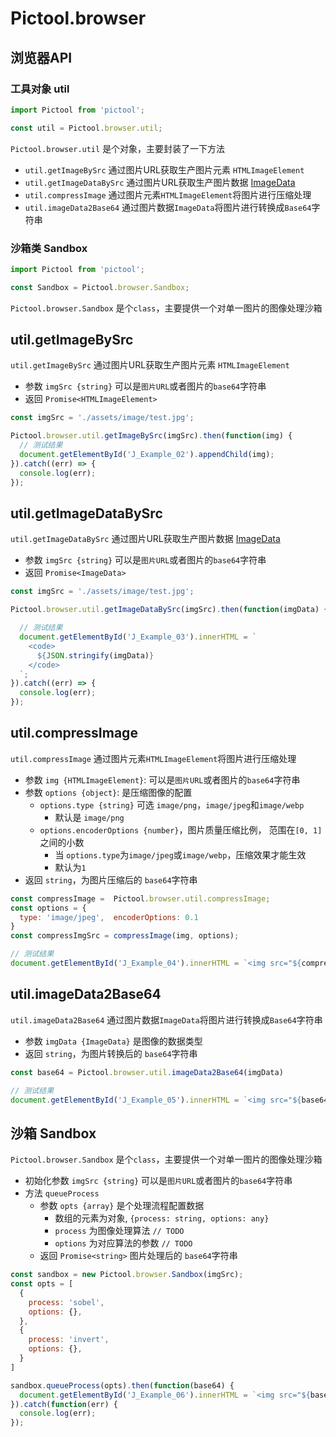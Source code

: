 # Pictool.browser

## 浏览器API

### 工具对象 util

```js
import Pictool from 'pictool';

const util = Pictool.browser.util;
```

`Pictool.browser.util` 是个对象，主要封装了一下方法

- `util.getImageBySrc` 通过图片URL获取生产图片元素 `HTMLImageElement`
- `util.getImageDataBySrc` 通过图片URL获取生产图片数据 [ImageData](https://developer.mozilla.org/zh-CN/docs/Web/API/ImageData/ImageData)
- `util.compressImage` 通过图片元素`HTMLImageElement`将图片进行压缩处理
- `util.imageData2Base64` 通过图片数据`ImageData`将图片进行转换成`Base64`字符串



### 沙箱类 Sandbox


```js
import Pictool from 'pictool';

const Sandbox = Pictool.browser.Sandbox;
```

`Pictool.browser.Sandbox` 是个`class`，主要提供一个对单一图片的图像处理沙箱

## util.getImageBySrc

`util.getImageBySrc` 通过图片URL获取生产图片元素 `HTMLImageElement`

- 参数 `imgSrc {string}` 可以是`图片URL`或者图片的`base64`字符串
- 返回 `Promise<HTMLImageElement>`

```js
const imgSrc = './assets/image/test.jpg';

Pictool.browser.util.getImageBySrc(imgSrc).then(function(img) {
  // 测试结果
  document.getElementById('J_Example_02').appendChild(img);
}).catch((err) => {
  console.log(err);
});
```

## util.getImageDataBySrc

`util.getImageDataBySrc` 通过图片URL获取生产图片数据 [ImageData](https://developer.mozilla.org/zh-CN/docs/Web/API/ImageData/ImageData)

- 参数 `imgSrc {string}` 可以是`图片URL`或者图片的`base64`字符串
- 返回 `Promise<ImageData>`

```js
const imgSrc = './assets/image/test.jpg';

Pictool.browser.util.getImageDataBySrc(imgSrc).then(function(imgData) {

  // 测试结果
  document.getElementById('J_Example_03').innerHTML = `
    <code>
      ${JSON.stringify(imgData)}
    </code>
  `;
}).catch((err) => {
  console.log(err);
});
```

## util.compressImage

`util.compressImage` 通过图片元素`HTMLImageElement`将图片进行压缩处理

- 参数 `img {HTMLImageElement}`: 可以是`图片URL`或者图片的`base64`字符串
- 参数 `options {object}`: 是压缩图像的配置
  - `options.type {string}` 可选 `image/png`，`image/jpeg`和`image/webp`
    - 默认是 `image/png`
  - `options.encoderOptions {number}`，图片质量压缩比例， 范围在`[0, 1]`之间的小数
    - 当 `options.type`为`image/jpeg`或`image/webp`，压缩效果才能生效
    - 默认为`1`
- 返回 `string`，为图片压缩后的 `base64`字符串

```js
const compressImage =  Pictool.browser.util.compressImage;
const options = {
  type: 'image/jpeg',  encoderOptions: 0.1
}
const compressImgSrc = compressImage(img, options);

// 测试结果
document.getElementById('J_Example_04').innerHTML = `<img src="${compressImgSrc}">`;
```


## util.imageData2Base64

`util.imageData2Base64` 通过图片数据`ImageData`将图片进行转换成`Base64`字符串

- 参数 `imgData {ImageData}` 是图像的数据类型
- 返回 `string`，为图片转换后的 `base64`字符串

```js
const base64 = Pictool.browser.util.imageData2Base64(imgData)

// 测试结果
document.getElementById('J_Example_05').innerHTML = `<img src="${base64}">`;
```


## 沙箱 Sandbox

`Pictool.browser.Sandbox` 是个`class`，主要提供一个对单一图片的图像处理沙箱

- 初始化参数 `imgSrc {string}` 可以是`图片URL`或者图片的`base64`字符串
- 方法 `queueProcess`
  - 参数 `opts {array}` 是个处理流程配置数据
    - 数组的元素为对象, `{process: string, options: any}`
    - `process` 为图像处理算法 `// TODO`
    - `options` 为对应算法的参数 `// TODO`
  - 返回 `Promise<string>` 图片处理后的 `base64`字符串


```js
const sandbox = new Pictool.browser.Sandbox(imgSrc);
const opts = [
  {
    process: 'sobel',
    options: {},
  },
  {
    process: 'invert',
    options: {},
  }
]

sandbox.queueProcess(opts).then(function(base64) {
  document.getElementById('J_Example_06').innerHTML = `<img src="${base64}" />`;
}).catch(function(err) {
  console.log(err);
});
```
